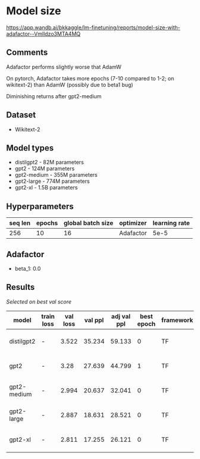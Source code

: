 # Model size

https://app.wandb.ai/bkkaggle/lm-finetuning/reports/model-size-with-adafactor--Vmlldzo3MTA4MQ

## Comments

Adafactor performs slightly worse that AdamW

On pytorch, Adafactor takes more epochs (7-10 compared to 1-2; on wikitext-2) than AdamW (possibly due to beta1 bug)

Diminishing returns after gpt2-medium

## Dataset

-   Wikitext-2

## Model types

-   distilgpt2 - 82M parameters
-   gpt2 - 124M parameters
-   gpt2-medium - 355M parameters
-   gpt2-large - 774M parameters
-   gpt2-xl - 1.5B parameters

## Hyperparameters

| seq len | epochs | global batch size | optimizer | learning rate |
| ------- | ------ | ----------------- | --------- | ------------- |
| 256     | 10     | 16                | Adafactor | 5e-5          |

## Adafactor

-   beta_1: 0.0

## Results

_Selected on best val score_

| model       | train loss | val loss | val ppl | adj val ppl | best epoch | framework | run                  |
| ----------- | ---------- | -------- | ------- | ----------- | ---------- | --------- | -------------------- |
| distilgpt2  | -          | 3.522    | 35.234  | 59.133      | 0          | TF        | neat-wood-673        |
| gpt2        | -          | 3.28     | 27.639  | 44.799      | 1          | TF        | wobbly-dawn-695      |
| gpt2-medium | -          | 2.994    | 20.637  | 32.041      | 0          | TF        | morning-feather-696  |
| gpt2-large  | -          | 2.887    | 18.631  | 28.521      | 0          | TF        | proud-firebrand-697  |
| gpt2-xl     | -          | 2.811    | 17.255  | 26.121      | 0          | TF        | devout-butterfly-703 |

